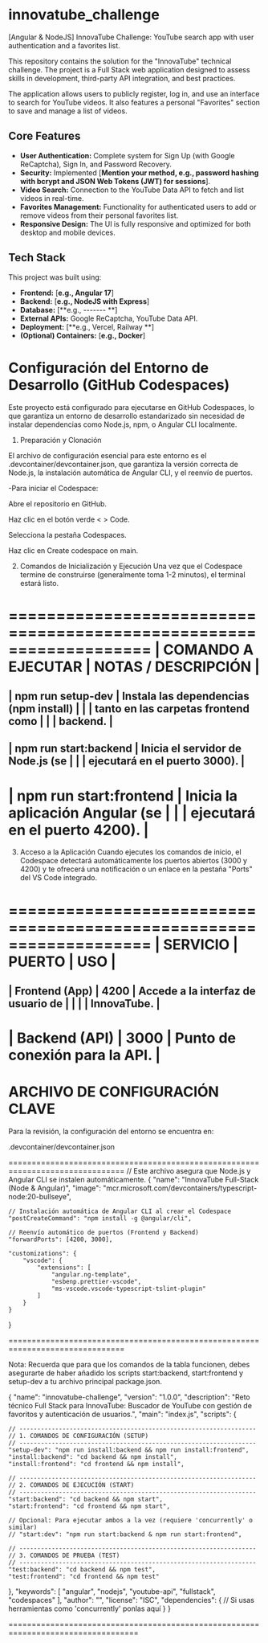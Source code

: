 # innovatube_challenge
[Angular & NodeJS] InnovaTube Challenge: YouTube search app with user authentication and a favorites list.


This repository contains the solution for the "InnovaTube" technical challenge. The project is a Full Stack web application designed to assess skills in development, third-party API integration, and best practices.

The application allows users to publicly register, log in, and use an interface to search for YouTube videos. It also features a personal "Favorites" section to save and manage a list of videos.

## Core Features

* **User Authentication:** Complete system for Sign Up (with Google ReCaptcha), Sign In, and Password Recovery.
* **Security:** Implemented [**Mention your method, e.g., password hashing with bcrypt and JSON Web Tokens (JWT) for sessions**].
* **Video Search:** Connection to the YouTube Data API to fetch and list videos in real-time.
* **Favorites Management:** Functionality for authenticated users to add or remove videos from their personal favorites list.
* **Responsive Design:** The UI is fully responsive and optimized for both desktop and mobile devices.

## Tech Stack

This project was built using:

* **Frontend:** [**e.g., Angular 17**]
* **Backend:** [**e.g., NodeJS with Express**]
* **Database:** [**e.g., -------  **]
* **External APIs:** Google ReCaptcha, YouTube Data API.
* **Deployment:** [**e.g., Vercel, Railway **]
* **(Optional) Containers:** [**e.g., Docker**]


# Configuración del Entorno de Desarrollo (GitHub Codespaces)

Este proyecto está configurado para ejecutarse en GitHub Codespaces, lo que garantiza un entorno de desarrollo estandarizado sin necesidad de instalar dependencias como Node.js, npm, o Angular CLI localmente.

1. Preparación y Clonación

El archivo de configuración esencial para este entorno es el .devcontainer/devcontainer.json, que garantiza la versión correcta de Node.js, la instalación automática de Angular CLI, y el reenvío de puertos.

-Para iniciar el Codespace:

Abre el repositorio en GitHub.

Haz clic en el botón verde < > Code.

Selecciona la pestaña Codespaces.

Haz clic en Create codespace on main.

2. Comandos de Inicialización y Ejecución
Una vez que el Codespace termine de construirse (generalmente toma 1-2 minutos), el terminal estará listo.

===================================================================
| COMANDO A EJECUTAR  | NOTAS / DESCRIPCIÓN                       |
===================================================================
| npm run setup-dev   | Instala las dependencias (npm install)    |
|                     | tanto en las carpetas frontend como       |
|                     | backend.                                  |
-------------------------------------------------------------------
| npm run start:backend | Inicia el servidor de Node.js (se       |
|                       | ejecutará en el puerto 3000).           |
-------------------------------------------------------------------
| npm run start:frontend | Inicia la aplicación Angular (se       |
|                        | ejecutará en el puerto 4200).          |
===================================================================


3. Acceso a la Aplicación
Cuando ejecutes los comandos de inicio, el Codespace detectará automáticamente los puertos abiertos (3000 y 4200) y te ofrecerá una notificación o un enlace en la pestaña "Ports" del VS Code integrado.

===================================================================
| SERVICIO        | PUERTO | USO                                    |
===================================================================
| Frontend (App)  | 4200   | Accede a la interfaz de usuario de     |
|                 |        | InnovaTube.                            |
-------------------------------------------------------------------
| Backend (API)   | 3000   | Punto de conexión para la API.         |
=================================================================== 


# ARCHIVO DE CONFIGURACIÓN CLAVE
Para la revisión, la configuración del entorno se encuentra en:

.devcontainer/devcontainer.json

===============================================================================
// Este archivo asegura que Node.js y Angular CLI se instalen automáticamente.
{
    "name": "InnovaTube Full-Stack (Node & Angular)",
    "image": "mcr.microsoft.com/devcontainers/typescript-node:20-bullseye",
    
    // Instalación automática de Angular CLI al crear el Codespace
    "postCreateCommand": "npm install -g @angular/cli",
    
    // Reenvío automático de puertos (Frontend y Backend)
    "forwardPorts": [4200, 3000], 
    
    "customizations": {
        "vscode": {
            "extensions": [
                "angular.ng-template",
                "esbenp.prettier-vscode",
                "ms-vscode.vscode-typescript-tslint-plugin"
            ]
        }
    }
}

===============================================================================

Nota: Recuerda que para que los comandos de la tabla funcionen, debes asegurarte de haber añadido los scripts start:backend, start:frontend y setup-dev a tu archivo principal package.json.


{
  "name": "innovatube-challenge",
  "version": "1.0.0",
  "description": "Reto técnico Full Stack para InnovaTube: Buscador de YouTube con gestión de favoritos y autenticación de usuarios.",
  "main": "index.js",
  "scripts": {
    
    // ------------------------------------------------------------------
    // 1. COMANDOS DE CONFIGURACIÓN (SETUP)
    // ------------------------------------------------------------------
    "setup-dev": "npm run install:backend && npm run install:frontend",
    "install:backend": "cd backend && npm install",
    "install:frontend": "cd frontend && npm install",

    // ------------------------------------------------------------------
    // 2. COMANDOS DE EJECUCIÓN (START)
    // ------------------------------------------------------------------
    "start:backend": "cd backend && npm start",
    "start:frontend": "cd frontend && npm start",
    
    // Opcional: Para ejecutar ambos a la vez (requiere 'concurrently' o similar)
    // "start:dev": "npm run start:backend & npm run start:frontend",

    // ------------------------------------------------------------------
    // 3. COMANDOS DE PRUEBA (TEST)
    // ------------------------------------------------------------------
    "test:backend": "cd backend && npm test",
    "test:frontend": "cd frontend && npm test"
  },
  "keywords": [
    "angular",
    "nodejs",
    "youtube-api",
    "fullstack",
    "codespaces"
  ],
  "author": "",
  "license": "ISC",
  "dependencies": {
    // Si usas herramientas como 'concurrently' ponlas aquí
  }
}

==================================================================================